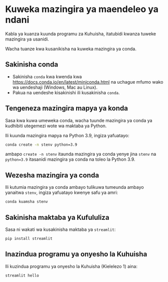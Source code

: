 # Kuweka mazingira ya maendeleo ya ndani

Kabla ya kuanza kuunda programu za Kuhuisha, itatubidi kwanza tuweke mazingira ya usanidi.

Wacha tuanze kwa kusanikisha na kuweka mazingira ya conda.

## **Sakinisha conda**

- Sakinisha `conda` kwa kwenda kwa <https://docs.conda.io/en/latest/miniconda.html> na uchague mfumo wako wa uendeshaji (Windows, Mac au Linux).
- Pakua na uendeshe kisakinishi ili kusakinisha `conda`.

## **Tengeneza mazingira mapya ya konda**

Sasa kwa kuwa umeweka conda, wacha tuunde mazingira ya conda ya kudhibiti utegemezi wote wa maktaba ya Python.

Ili kuunda mazingira mapya na Python 3.9, ingiza yafuatayo:

```bash
conda create -n stenv python=3.9
```

ambapo `create -n stenv` itaunda mazingira ya conda yenye jina `stenv` na `python=3.9` itasanidi mazingira ya conda na toleo la Python 3.9.

## **Wezesha mazingira ya conda**

Ili kutumia mazingira ya conda ambayo tulikuwa tumeunda ambayo yanaitwa `stenv`, ingiza yafuatayo kwenye safu ya amri:

```bash
conda kuamsha stenv
```

## **Sakinisha maktaba ya Kufululiza**

Sasa ni wakati wa kusakinisha maktaba ya `streamlit`:

```bash
pip install streamlit
```

## **Inazindua programu ya onyesho la Kuhuisha**

Ili kuzindua programu ya onyesho la Kuhuisha (Kielelezo 1) aina:

```bash
streamlit hello
```
